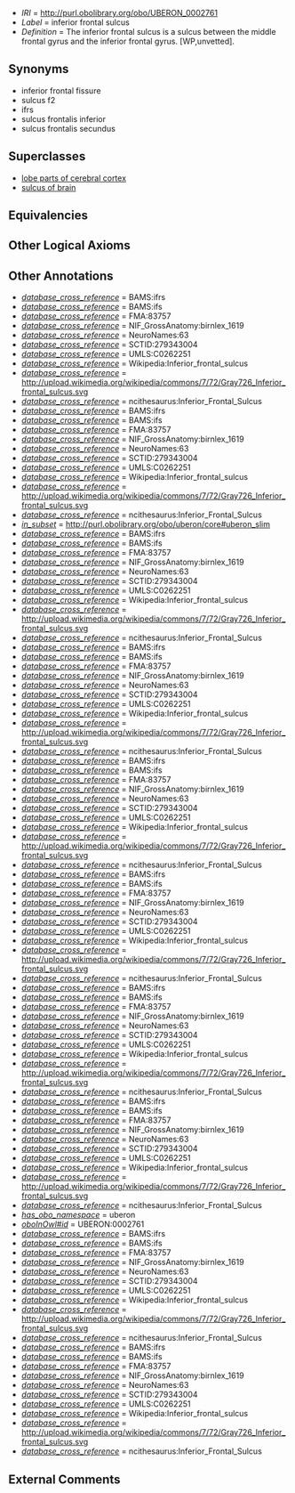  * *IRI* = http://purl.obolibrary.org/obo/UBERON_0002761
 * *Label* = inferior frontal sulcus
 * *Definition* = The inferior frontal sulcus is a sulcus between the middle frontal gyrus and the inferior frontal gyrus. [WP,unvetted].

## Synonyms

 * inferior frontal fissure
 * sulcus f2
 * ifrs
 * sulcus frontalis inferior
 * sulcus frontalis secundus

## Superclasses

 * [lobe parts of cerebral cortex](../../UBERON/22/UBERON_0003022.md)
 * [sulcus of brain](../../UBERON/18/UBERON_0013118.md)

## Equivalencies


## Other Logical Axioms


## Other Annotations

 * *[database_cross_reference](../../ef/oboInOwl#hasDbXref.md)* = BAMS:ifrs
 * *[database_cross_reference](../../ef/oboInOwl#hasDbXref.md)* = BAMS:ifs
 * *[database_cross_reference](../../ef/oboInOwl#hasDbXref.md)* = FMA:83757
 * *[database_cross_reference](../../ef/oboInOwl#hasDbXref.md)* = NIF_GrossAnatomy:birnlex_1619
 * *[database_cross_reference](../../ef/oboInOwl#hasDbXref.md)* = NeuroNames:63
 * *[database_cross_reference](../../ef/oboInOwl#hasDbXref.md)* = SCTID:279343004
 * *[database_cross_reference](../../ef/oboInOwl#hasDbXref.md)* = UMLS:C0262251
 * *[database_cross_reference](../../ef/oboInOwl#hasDbXref.md)* = Wikipedia:Inferior_frontal_sulcus
 * *[database_cross_reference](../../ef/oboInOwl#hasDbXref.md)* = http://upload.wikimedia.org/wikipedia/commons/7/72/Gray726_Inferior_frontal_sulcus.svg
 * *[database_cross_reference](../../ef/oboInOwl#hasDbXref.md)* = ncithesaurus:Inferior_Frontal_Sulcus
 * *[database_cross_reference](../../ef/oboInOwl#hasDbXref.md)* = BAMS:ifrs
 * *[database_cross_reference](../../ef/oboInOwl#hasDbXref.md)* = BAMS:ifs
 * *[database_cross_reference](../../ef/oboInOwl#hasDbXref.md)* = FMA:83757
 * *[database_cross_reference](../../ef/oboInOwl#hasDbXref.md)* = NIF_GrossAnatomy:birnlex_1619
 * *[database_cross_reference](../../ef/oboInOwl#hasDbXref.md)* = NeuroNames:63
 * *[database_cross_reference](../../ef/oboInOwl#hasDbXref.md)* = SCTID:279343004
 * *[database_cross_reference](../../ef/oboInOwl#hasDbXref.md)* = UMLS:C0262251
 * *[database_cross_reference](../../ef/oboInOwl#hasDbXref.md)* = Wikipedia:Inferior_frontal_sulcus
 * *[database_cross_reference](../../ef/oboInOwl#hasDbXref.md)* = http://upload.wikimedia.org/wikipedia/commons/7/72/Gray726_Inferior_frontal_sulcus.svg
 * *[database_cross_reference](../../ef/oboInOwl#hasDbXref.md)* = ncithesaurus:Inferior_Frontal_Sulcus
 * *[in_subset](../../et/oboInOwl#inSubset.md)* = http://purl.obolibrary.org/obo/uberon/core#uberon_slim
 * *[database_cross_reference](../../ef/oboInOwl#hasDbXref.md)* = BAMS:ifrs
 * *[database_cross_reference](../../ef/oboInOwl#hasDbXref.md)* = BAMS:ifs
 * *[database_cross_reference](../../ef/oboInOwl#hasDbXref.md)* = FMA:83757
 * *[database_cross_reference](../../ef/oboInOwl#hasDbXref.md)* = NIF_GrossAnatomy:birnlex_1619
 * *[database_cross_reference](../../ef/oboInOwl#hasDbXref.md)* = NeuroNames:63
 * *[database_cross_reference](../../ef/oboInOwl#hasDbXref.md)* = SCTID:279343004
 * *[database_cross_reference](../../ef/oboInOwl#hasDbXref.md)* = UMLS:C0262251
 * *[database_cross_reference](../../ef/oboInOwl#hasDbXref.md)* = Wikipedia:Inferior_frontal_sulcus
 * *[database_cross_reference](../../ef/oboInOwl#hasDbXref.md)* = http://upload.wikimedia.org/wikipedia/commons/7/72/Gray726_Inferior_frontal_sulcus.svg
 * *[database_cross_reference](../../ef/oboInOwl#hasDbXref.md)* = ncithesaurus:Inferior_Frontal_Sulcus
 * *[database_cross_reference](../../ef/oboInOwl#hasDbXref.md)* = BAMS:ifrs
 * *[database_cross_reference](../../ef/oboInOwl#hasDbXref.md)* = BAMS:ifs
 * *[database_cross_reference](../../ef/oboInOwl#hasDbXref.md)* = FMA:83757
 * *[database_cross_reference](../../ef/oboInOwl#hasDbXref.md)* = NIF_GrossAnatomy:birnlex_1619
 * *[database_cross_reference](../../ef/oboInOwl#hasDbXref.md)* = NeuroNames:63
 * *[database_cross_reference](../../ef/oboInOwl#hasDbXref.md)* = SCTID:279343004
 * *[database_cross_reference](../../ef/oboInOwl#hasDbXref.md)* = UMLS:C0262251
 * *[database_cross_reference](../../ef/oboInOwl#hasDbXref.md)* = Wikipedia:Inferior_frontal_sulcus
 * *[database_cross_reference](../../ef/oboInOwl#hasDbXref.md)* = http://upload.wikimedia.org/wikipedia/commons/7/72/Gray726_Inferior_frontal_sulcus.svg
 * *[database_cross_reference](../../ef/oboInOwl#hasDbXref.md)* = ncithesaurus:Inferior_Frontal_Sulcus
 * *[database_cross_reference](../../ef/oboInOwl#hasDbXref.md)* = BAMS:ifrs
 * *[database_cross_reference](../../ef/oboInOwl#hasDbXref.md)* = BAMS:ifs
 * *[database_cross_reference](../../ef/oboInOwl#hasDbXref.md)* = FMA:83757
 * *[database_cross_reference](../../ef/oboInOwl#hasDbXref.md)* = NIF_GrossAnatomy:birnlex_1619
 * *[database_cross_reference](../../ef/oboInOwl#hasDbXref.md)* = NeuroNames:63
 * *[database_cross_reference](../../ef/oboInOwl#hasDbXref.md)* = SCTID:279343004
 * *[database_cross_reference](../../ef/oboInOwl#hasDbXref.md)* = UMLS:C0262251
 * *[database_cross_reference](../../ef/oboInOwl#hasDbXref.md)* = Wikipedia:Inferior_frontal_sulcus
 * *[database_cross_reference](../../ef/oboInOwl#hasDbXref.md)* = http://upload.wikimedia.org/wikipedia/commons/7/72/Gray726_Inferior_frontal_sulcus.svg
 * *[database_cross_reference](../../ef/oboInOwl#hasDbXref.md)* = ncithesaurus:Inferior_Frontal_Sulcus
 * *[database_cross_reference](../../ef/oboInOwl#hasDbXref.md)* = BAMS:ifrs
 * *[database_cross_reference](../../ef/oboInOwl#hasDbXref.md)* = BAMS:ifs
 * *[database_cross_reference](../../ef/oboInOwl#hasDbXref.md)* = FMA:83757
 * *[database_cross_reference](../../ef/oboInOwl#hasDbXref.md)* = NIF_GrossAnatomy:birnlex_1619
 * *[database_cross_reference](../../ef/oboInOwl#hasDbXref.md)* = NeuroNames:63
 * *[database_cross_reference](../../ef/oboInOwl#hasDbXref.md)* = SCTID:279343004
 * *[database_cross_reference](../../ef/oboInOwl#hasDbXref.md)* = UMLS:C0262251
 * *[database_cross_reference](../../ef/oboInOwl#hasDbXref.md)* = Wikipedia:Inferior_frontal_sulcus
 * *[database_cross_reference](../../ef/oboInOwl#hasDbXref.md)* = http://upload.wikimedia.org/wikipedia/commons/7/72/Gray726_Inferior_frontal_sulcus.svg
 * *[database_cross_reference](../../ef/oboInOwl#hasDbXref.md)* = ncithesaurus:Inferior_Frontal_Sulcus
 * *[database_cross_reference](../../ef/oboInOwl#hasDbXref.md)* = BAMS:ifrs
 * *[database_cross_reference](../../ef/oboInOwl#hasDbXref.md)* = BAMS:ifs
 * *[database_cross_reference](../../ef/oboInOwl#hasDbXref.md)* = FMA:83757
 * *[database_cross_reference](../../ef/oboInOwl#hasDbXref.md)* = NIF_GrossAnatomy:birnlex_1619
 * *[database_cross_reference](../../ef/oboInOwl#hasDbXref.md)* = NeuroNames:63
 * *[database_cross_reference](../../ef/oboInOwl#hasDbXref.md)* = SCTID:279343004
 * *[database_cross_reference](../../ef/oboInOwl#hasDbXref.md)* = UMLS:C0262251
 * *[database_cross_reference](../../ef/oboInOwl#hasDbXref.md)* = Wikipedia:Inferior_frontal_sulcus
 * *[database_cross_reference](../../ef/oboInOwl#hasDbXref.md)* = http://upload.wikimedia.org/wikipedia/commons/7/72/Gray726_Inferior_frontal_sulcus.svg
 * *[database_cross_reference](../../ef/oboInOwl#hasDbXref.md)* = ncithesaurus:Inferior_Frontal_Sulcus
 * *[database_cross_reference](../../ef/oboInOwl#hasDbXref.md)* = BAMS:ifrs
 * *[database_cross_reference](../../ef/oboInOwl#hasDbXref.md)* = BAMS:ifs
 * *[database_cross_reference](../../ef/oboInOwl#hasDbXref.md)* = FMA:83757
 * *[database_cross_reference](../../ef/oboInOwl#hasDbXref.md)* = NIF_GrossAnatomy:birnlex_1619
 * *[database_cross_reference](../../ef/oboInOwl#hasDbXref.md)* = NeuroNames:63
 * *[database_cross_reference](../../ef/oboInOwl#hasDbXref.md)* = SCTID:279343004
 * *[database_cross_reference](../../ef/oboInOwl#hasDbXref.md)* = UMLS:C0262251
 * *[database_cross_reference](../../ef/oboInOwl#hasDbXref.md)* = Wikipedia:Inferior_frontal_sulcus
 * *[database_cross_reference](../../ef/oboInOwl#hasDbXref.md)* = http://upload.wikimedia.org/wikipedia/commons/7/72/Gray726_Inferior_frontal_sulcus.svg
 * *[database_cross_reference](../../ef/oboInOwl#hasDbXref.md)* = ncithesaurus:Inferior_Frontal_Sulcus
 * *[has_obo_namespace](../../ce/oboInOwl#hasOBONamespace.md)* = uberon
 * *[oboInOwl#id](../../id/oboInOwl#id.md)* = UBERON:0002761
 * *[database_cross_reference](../../ef/oboInOwl#hasDbXref.md)* = BAMS:ifrs
 * *[database_cross_reference](../../ef/oboInOwl#hasDbXref.md)* = BAMS:ifs
 * *[database_cross_reference](../../ef/oboInOwl#hasDbXref.md)* = FMA:83757
 * *[database_cross_reference](../../ef/oboInOwl#hasDbXref.md)* = NIF_GrossAnatomy:birnlex_1619
 * *[database_cross_reference](../../ef/oboInOwl#hasDbXref.md)* = NeuroNames:63
 * *[database_cross_reference](../../ef/oboInOwl#hasDbXref.md)* = SCTID:279343004
 * *[database_cross_reference](../../ef/oboInOwl#hasDbXref.md)* = UMLS:C0262251
 * *[database_cross_reference](../../ef/oboInOwl#hasDbXref.md)* = Wikipedia:Inferior_frontal_sulcus
 * *[database_cross_reference](../../ef/oboInOwl#hasDbXref.md)* = http://upload.wikimedia.org/wikipedia/commons/7/72/Gray726_Inferior_frontal_sulcus.svg
 * *[database_cross_reference](../../ef/oboInOwl#hasDbXref.md)* = ncithesaurus:Inferior_Frontal_Sulcus
 * *[database_cross_reference](../../ef/oboInOwl#hasDbXref.md)* = BAMS:ifrs
 * *[database_cross_reference](../../ef/oboInOwl#hasDbXref.md)* = BAMS:ifs
 * *[database_cross_reference](../../ef/oboInOwl#hasDbXref.md)* = FMA:83757
 * *[database_cross_reference](../../ef/oboInOwl#hasDbXref.md)* = NIF_GrossAnatomy:birnlex_1619
 * *[database_cross_reference](../../ef/oboInOwl#hasDbXref.md)* = NeuroNames:63
 * *[database_cross_reference](../../ef/oboInOwl#hasDbXref.md)* = SCTID:279343004
 * *[database_cross_reference](../../ef/oboInOwl#hasDbXref.md)* = UMLS:C0262251
 * *[database_cross_reference](../../ef/oboInOwl#hasDbXref.md)* = Wikipedia:Inferior_frontal_sulcus
 * *[database_cross_reference](../../ef/oboInOwl#hasDbXref.md)* = http://upload.wikimedia.org/wikipedia/commons/7/72/Gray726_Inferior_frontal_sulcus.svg
 * *[database_cross_reference](../../ef/oboInOwl#hasDbXref.md)* = ncithesaurus:Inferior_Frontal_Sulcus

## External Comments

